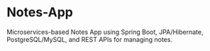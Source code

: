 # Notes-App
Microservices-based Notes App using Spring Boot, JPA/Hibernate, PostgreSQL/MySQL, and REST APIs for managing notes.
